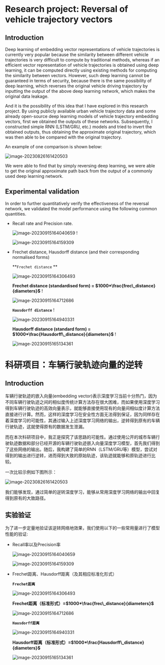 # Research project: Reversal of vehicle trajectory vectors

## Introduction

Deep learning of embedding vector representations of vehicle trajectories is currently very popular because the similarity between different vehicle trajectories is very difficult to compute by traditional methods, whereas if an efficient vector representation of vehicle trajectories is obtained using deep learning, it can be computed directly using existing methods for computing the similarity between vectors. However, such deep learning cannot be guaranteed in terms of security, because there is the same possibility of deep learning, which reverses the original vehicle driving trajectory by inputting the output of the above deep learning network, which makes the original data leakage.

And it is the possibility of this idea that I have explored in this research project. By using publicly available urban vehicle trajectory data and some already open-source deep learning models of vehicle trajectory embedding vectors, first we obtained the outputs of these networks. Subsequently, I constructed simple RNN (LSTM/GRU, etc.) models and tried to invert the obtained outputs, thus obtaining the approximate original trajectory, which was then able to be compared with the original trajectory.

An example of one comparison is shown below:

![image-20230826161420503](image-20230826161420503.png)

We were able to find that by simply reversing deep learning, we were able to get the original approximate path back from the output of a commonly used deep learning network.

## Experimental validation

In order to further quantitatively verify the effectiveness of the reversal network, we validated the model performance using the following common quantities.

+ Recall rate and Precision rate.

  ![image-20230915164040659](OUTPUT1.png) !

  ![image-20230915164159309](OUTPUT2.png)

+ Frechet distance, Hausdorff distance (and their corresponding normalised forms)

  **`Frechet distance` **

  ![image-20230915164306493](OUTPUT3.png)

  **Frechet distance (standardised form) = $1000*\frac{frec\_distance}{diameters}$** !

  ![image-20230915164712686](OUTPUT4.png)

  **`Hausdorff distance`** !

  ![image-20230915164940331](OUTPUT5.png)

  **Hausdorff distance (standard form) = $1000*\frac{Hausdorff\_distance}{diameters}$** !

  ![image-20230915165134361](OUTPUT6.png)

# 科研项目：车辆行驶轨迹向量的逆转



## Introduction

车辆行驶轨迹的嵌入向量(embedding vector)表示深度学习当前十分热门，因为不同车辆行驶轨迹之间的相似度传统计算方法存在很大困难，而如果使用深度学习得到车辆行驶轨迹的高效向量表示，就能够直接使用现有的向量间相似度计算方法直接进行计算。然而，这样的深度学习在安全性方面无法得到保证，因为同样存在着深度学习的可能性，其通过输入上述深度学习网络的输出，逆转得到原有的车辆行驶轨迹，这就使得原有的数据发生泄漏。

而在本次科研项目中，我正是探究了该思路的可能性。通过使用公开的城市车辆行驶轨迹数据和部分已经开源的车辆行驶轨迹嵌入向量深度学习模型，首先我们得到了这些网络的输出。随后，我构建了简单的RNN（LSTM/GRU等）模型，尝试对得到的输出进行逆转，进而得到大致的原始轨迹，该轨迹就能够和原轨迹进行比较。

一次比较示例如下图所示：

![image-20230826161420503](image-20230826161420503.png)

我们能够发现，通过简单的逆转深度学习，能够从常用深度学习网络的输出中回复得到原有的大致路径。

## 实验验证

为了进一步定量地验证该逆转网络地效果，我们使用以下的一些常用量进行了模型性能的验证:

+ Recall率以及Precision率

  ![image-20230915164040659](OUTPUT1.png)

  ![image-20230915164159309](OUTPUT2.png)

+ Frechet距离、Hausdorff距离（及其相应标准化形式）

  **`Frechet距离`**

  ![image-20230915164306493](OUTPUT3.png)

  **Frechet距离（标准形式）=$1000*\frac{frec\_distance}{diameters}$**

  ![image-20230915164712686](OUTPUT4.png)

  **`Hausdorff距离`**

  ![image-20230915164940331](OUTPUT5.png)

  **Hausdorff距离（标准形式）=$1000*\frac{Hausdorff\_distance}{diameters}$**

  ![image-20230915165134361](OUTPUT6.png)
